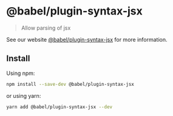 # @babel/plugin-syntax-jsx

> Allow parsing of jsx

See our website [@babel/plugin-syntax-jsx](https://babeljs.io/docs/babel-plugin-syntax-jsx) for more information.

## Install

Using npm:

```sh
npm install --save-dev @babel/plugin-syntax-jsx
```

or using yarn:

```sh
yarn add @babel/plugin-syntax-jsx --dev
```
